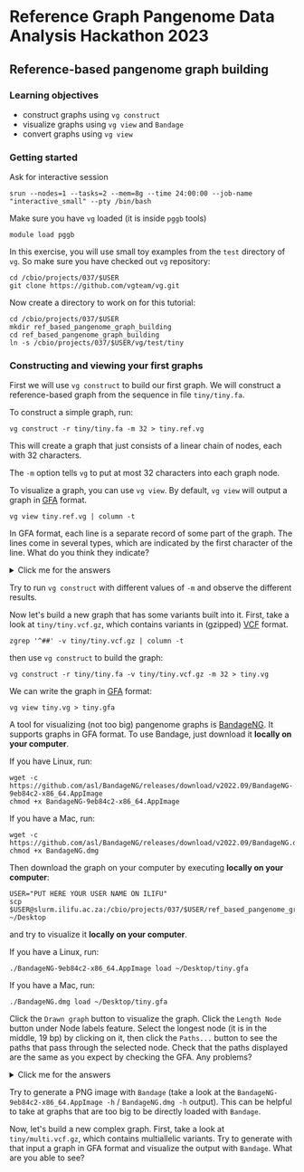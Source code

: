 # Reference Graph Pangenome Data Analysis Hackathon 2023

## Reference-based pangenome graph building

### Learning objectives

- construct graphs using `vg construct`
- visualize graphs using `vg view` and `Bandage`
- convert graphs using `vg view`

### Getting started

Ask for interactive session

    srun --nodes=1 --tasks=2 --mem=8g --time 24:00:00 --job-name "interactive_small" --pty /bin/bash

Make sure you have `vg` loaded (it is inside `pggb` tools)

    module load pggb

In this exercise, you will use small toy examples from the `test` directory of `vg`.
So make sure you have checked out `vg` repository:

    cd /cbio/projects/037/$USER
	git clone https://github.com/vgteam/vg.git

Now create a directory to work on for this tutorial:

    cd /cbio/projects/037/$USER
	mkdir ref_based_pangenome_graph_building
	cd ref_based_pangenome_graph_building
	ln -s /cbio/projects/037/$USER/vg/test/tiny

### Constructing and viewing your first graphs

First we will use `vg construct` to build our first graph.
We will construct a reference-based graph from the sequence in file `tiny/tiny.fa`.

To construct a simple graph, run:

	vg construct -r tiny/tiny.fa -m 32 > tiny.ref.vg

This will create a graph that just consists of a linear chain of nodes, each with 32 characters.

The `-m` option tells `vg` to put at most 32 characters into each graph node.

To visualize a graph, you can use `vg view`.
By default, `vg view` will output a graph in [GFA](https://github.com/GFA-spec/GFA-spec/blob/master/GFA1.md) format.

	vg view tiny.ref.vg | column -t

In GFA format, each line is a separate record of some part of the graph.
The lines come in several types, which are indicated by the first character of the line.
What do you think they indicate?

<details>
  <summary>Click me for the answers</summary>

In a GFA file there are these following line types:
- `H`: a header.
- `S`: a "sequence" line, which is the sequence and ID of a node in the graph.
- `L`: a "link" line, which is an edge in the graph.
- `P`: a "path" line, which labels a path of interest in the graph. In this case, the path is the walk that the reference sequence takes through the graph.

Of note, the format does not specify that these lines come in a particular order.
</details>

Try to run `vg construct` with different values of `-m` and observe the different results.

Now let's build a new graph that has some variants built into it.
First, take a look at `tiny/tiny.vcf.gz`, which contains variants in (gzipped) [VCF](https://samtools.github.io/hts-specs/VCFv4.2.pdf) format.

    zgrep '^##' -v tiny/tiny.vcf.gz | column -t

then use `vg construct` to build the graph:

	vg construct -r tiny/tiny.fa -v tiny/tiny.vcf.gz -m 32 > tiny.vg

We can write the graph in [GFA](https://github.com/GFA-spec/GFA-spec/blob/master/GFA1.md) format:

    vg view tiny.vg > tiny.gfa

A tool for visualizing (not too big) pangenome graphs is [BandageNG](https://github.com/asl/BandageNG).
It supports graphs in GFA format.
To use Bandage, just download it **locally on your computer**.

If you have Linux, run:

    wget -c https://github.com/asl/BandageNG/releases/download/v2022.09/BandageNG-9eb84c2-x86_64.AppImage
    chmod +x BandageNG-9eb84c2-x86_64.AppImage

If you have a Mac, run:

    wget -c https://github.com/asl/BandageNG/releases/download/v2022.09/BandageNG.dmg
    chmod +x BandageNG.dmg

Then download the graph on your computer by executing **locally on your computer**:

    USER="PUT HERE YOUR USER NAME ON ILIFU"
    scp $USER@slurm.ilifu.ac.za:/cbio/projects/037/$USER/ref_based_pangenome_graph_building/tiny.gfa ~/Desktop

and try to visualize it **locally on your computer**.

If you have a Linux, run:

    ./BandageNG-9eb84c2-x86_64.AppImage load ~/Desktop/tiny.gfa

If you have a Mac, run:

    ./BandageNG.dmg load ~/Desktop/tiny.gfa

Click the `Drawn graph` button to visualize the graph.
Click the `Length Node` button under Node labels feature.
Select the longest node (it is in the middle, 19 bp) by clicking on it, then click the `Paths...` button to see the paths that pass through the selected node.
Check that the paths displayed are the same as you expect by checking the GFA. Any problems?

<details>
  <summary>Click me for the answers</summary>

The GFA format does not specify that its lines have to follow a particular order.
However, the downloaded version of Bandage seems to have a bug in reading the paths properly.
Edit the GFA file by moving the `P` at the end of the file.
Now `Bandage` should show correctly the paths traversing the selected node.
Never trust the tools!
</details>

Try to generate a PNG image with `Bandage` (take a look at the `BandageNG-9eb84c2-x86_64.AppImage -h` / `BandageNG.dmg -h` output).
This can be helpful to take at graphs that are too big to be directly loaded with `Bandage`.

Now, let's build a new complex graph.
First, take a look at `tiny/multi.vcf.gz`, which contains multiallelic variants.
Try to generate with that input a graph in GFA format and visualize the output with `Bandage`. What are you able to see?
